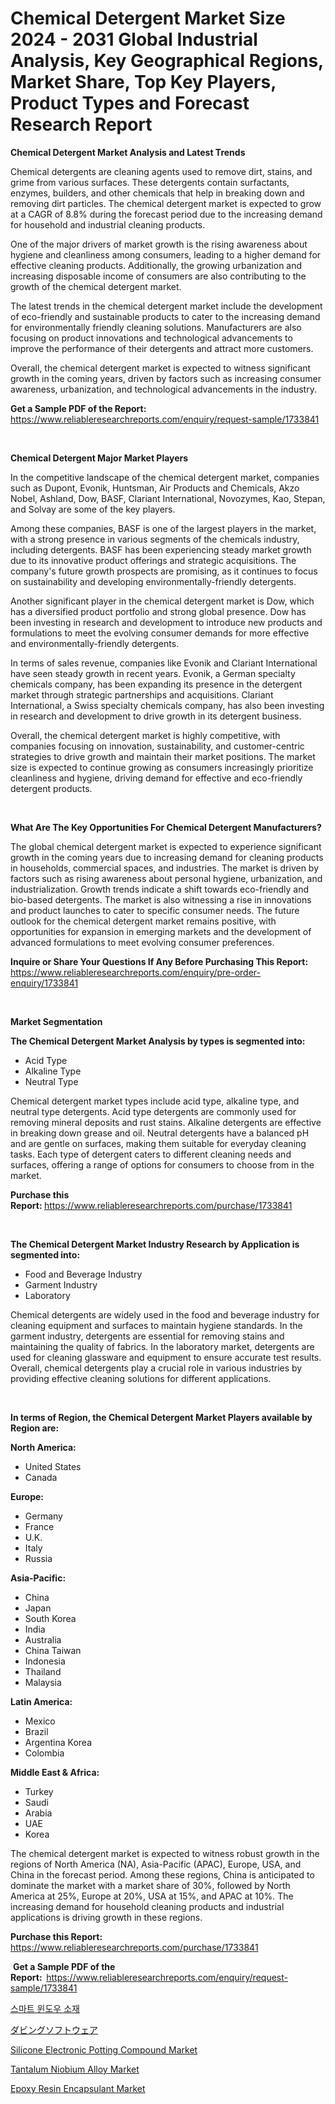 <p><h1>Chemical Detergent Market Size 2024 - 2031 Global Industrial Analysis, Key Geographical Regions, Market Share, Top Key Players, Product Types and Forecast Research Report</h1></p><p><strong>Chemical Detergent Market Analysis and Latest Trends</strong></p>
<p><p>Chemical detergents are cleaning agents used to remove dirt, stains, and grime from various surfaces. These detergents contain surfactants, enzymes, builders, and other chemicals that help in breaking down and removing dirt particles. The chemical detergent market is expected to grow at a CAGR of 8.8% during the forecast period due to the increasing demand for household and industrial cleaning products. </p><p>One of the major drivers of market growth is the rising awareness about hygiene and cleanliness among consumers, leading to a higher demand for effective cleaning products. Additionally, the growing urbanization and increasing disposable income of consumers are also contributing to the growth of the chemical detergent market.</p><p>The latest trends in the chemical detergent market include the development of eco-friendly and sustainable products to cater to the increasing demand for environmentally friendly cleaning solutions. Manufacturers are also focusing on product innovations and technological advancements to improve the performance of their detergents and attract more customers.</p><p>Overall, the chemical detergent market is expected to witness significant growth in the coming years, driven by factors such as increasing consumer awareness, urbanization, and technological advancements in the industry.</p></p>
<p><strong>Get a Sample PDF of the Report:&nbsp;</strong> <a href="https://www.reliableresearchreports.com/enquiry/request-sample/1733841">https://www.reliableresearchreports.com/enquiry/request-sample/1733841</a></p>
<p>&nbsp;</p>
<p><strong>Chemical Detergent Major Market Players</strong></p>
<p><p>In the competitive landscape of the chemical detergent market, companies such as Dupont, Evonik, Huntsman, Air Products and Chemicals, Akzo Nobel, Ashland, Dow, BASF, Clariant International, Novozymes, Kao, Stepan, and Solvay are some of the key players. </p><p>Among these companies, BASF is one of the largest players in the market, with a strong presence in various segments of the chemicals industry, including detergents. BASF has been experiencing steady market growth due to its innovative product offerings and strategic acquisitions. The company's future growth prospects are promising, as it continues to focus on sustainability and developing environmentally-friendly detergents.</p><p>Another significant player in the chemical detergent market is Dow, which has a diversified product portfolio and strong global presence. Dow has been investing in research and development to introduce new products and formulations to meet the evolving consumer demands for more effective and environmentally-friendly detergents.</p><p>In terms of sales revenue, companies like Evonik and Clariant International have seen steady growth in recent years. Evonik, a German specialty chemicals company, has been expanding its presence in the detergent market through strategic partnerships and acquisitions. Clariant International, a Swiss specialty chemicals company, has also been investing in research and development to drive growth in its detergent business.</p><p>Overall, the chemical detergent market is highly competitive, with companies focusing on innovation, sustainability, and customer-centric strategies to drive growth and maintain their market positions. The market size is expected to continue growing as consumers increasingly prioritize cleanliness and hygiene, driving demand for effective and eco-friendly detergent products.</p></p>
<p>&nbsp;</p>
<p><strong>What Are The Key Opportunities For Chemical Detergent Manufacturers?</strong></p>
<p><p>The global chemical detergent market is expected to experience significant growth in the coming years due to increasing demand for cleaning products in households, commercial spaces, and industries. The market is driven by factors such as rising awareness about personal hygiene, urbanization, and industrialization. Growth trends indicate a shift towards eco-friendly and bio-based detergents. The market is also witnessing a rise in innovations and product launches to cater to specific consumer needs. The future outlook for the chemical detergent market remains positive, with opportunities for expansion in emerging markets and the development of advanced formulations to meet evolving consumer preferences.</p></p>
<p><strong>Inquire or Share Your Questions If Any Before Purchasing This Report:</strong> <a href="https://www.reliableresearchreports.com/enquiry/pre-order-enquiry/1733841">https://www.reliableresearchreports.com/enquiry/pre-order-enquiry/1733841</a></p>
<p>&nbsp;</p>
<p><strong>Market Segmentation</strong></p>
<p><strong>The Chemical Detergent Market Analysis by types is segmented into:</strong></p>
<p><ul><li>Acid Type</li><li>Alkaline Type</li><li>Neutral Type</li></ul></p>
<p><p>Chemical detergent market types include acid type, alkaline type, and neutral type detergents. Acid type detergents are commonly used for removing mineral deposits and rust stains. Alkaline detergents are effective in breaking down grease and oil. Neutral detergents have a balanced pH and are gentle on surfaces, making them suitable for everyday cleaning tasks. Each type of detergent caters to different cleaning needs and surfaces, offering a range of options for consumers to choose from in the market.</p></p>
<p><strong>Purchase this Report:&nbsp;</strong><a href="https://www.reliableresearchreports.com/purchase/1733841">https://www.reliableresearchreports.com/purchase/1733841</a></p>
<p>&nbsp;</p>
<p><strong>The Chemical Detergent Market Industry Research by Application is segmented into:</strong></p>
<p><ul><li>Food and Beverage Industry</li><li>Garment Industry</li><li>Laboratory</li></ul></p>
<p><p>Chemical detergents are widely used in the food and beverage industry for cleaning equipment and surfaces to maintain hygiene standards. In the garment industry, detergents are essential for removing stains and maintaining the quality of fabrics. In the laboratory market, detergents are used for cleaning glassware and equipment to ensure accurate test results. Overall, chemical detergents play a crucial role in various industries by providing effective cleaning solutions for different applications.</p></p>
<p>&nbsp;</p>
<p><strong>In terms of Region, the Chemical Detergent Market Players available by Region are:</strong></p>
<p>
    <p> <strong> North America: </strong>
        <ul>
            <li>United States</li>
            <li>Canada</li>
        </ul>
        </p> 
    <p> <strong> Europe: </strong>
        <ul>
            <li>Germany</li>
            <li>France</li>
            <li>U.K.</li>
            <li>Italy</li>
            <li>Russia</li>
        </ul>
        </p> 
    <p> <strong> Asia-Pacific: </strong>
        <ul>
            <li>China</li>
            <li>Japan</li>
            <li>South Korea</li>
            <li>India</li>
            <li>Australia</li>
            <li>China Taiwan</li>
            <li>Indonesia</li>
            <li>Thailand</li>
            <li>Malaysia</li>
        </ul>
        </p> 
    <p> <strong> Latin America: </strong>
        <ul>
            <li>Mexico</li>
            <li>Brazil</li>
            <li>Argentina Korea</li>
            <li>Colombia</li>
        </ul>
        </p> 
    <p> <strong> Middle East & Africa: </strong>
        <ul>
            <li>Turkey</li>
            <li>Saudi</li>
            <li>Arabia</li>
            <li>UAE</li>
            <li>Korea</li>
        </ul>
    </p>
    </p>
<p><p>The chemical detergent market is expected to witness robust growth in the regions of North America (NA), Asia-Pacific (APAC), Europe, USA, and China in the forecast period. Among these regions, China is anticipated to dominate the market with a market share of 30%, followed by North America at 25%, Europe at 20%, USA at 15%, and APAC at 10%. The increasing demand for household cleaning products and industrial applications is driving growth in these regions.</p></p>
<p><strong>Purchase this Report: </strong><a href="https://www.reliableresearchreports.com/purchase/1733841">https://www.reliableresearchreports.com/purchase/1733841</a></p>
<p>&nbsp;<strong>Get a Sample PDF of the Report:&nbsp;&nbsp;</strong><a href="https://www.reliableresearchreports.com/enquiry/request-sample/1733841">https://www.reliableresearchreports.com/enquiry/request-sample/1733841</a></p>
<p><strong></strong></p>
<p><p><a href="https://github.com/fredrickeglers/Market-Research-Report-List-1/blob/main/2598960193467.md">스마트 윈도우 소재</a></p><p><a href="https://github.com/hwbcz413288296/Market-Research-Report-List-1/blob/main/3602575193683.md">ダビングソフトウェア</a></p><p><a href="https://issuu.com/reportprime-2/docs/silicone-electronic-potting-compound-market-size-2">Silicone Electronic Potting Compound Market</a></p><p><a href="https://github.com/derrinmiltonellis35gcl/Market-Research-Report-List-1/blob/main/tantalum-niobium-alloy-market.md">Tantalum Niobium Alloy Market</a></p><p><a href="https://issuu.com/reportprime-2/docs/epoxy-resin-encapsulant-market-size-2030.pptx">Epoxy Resin Encapsulant Market</a></p></p>